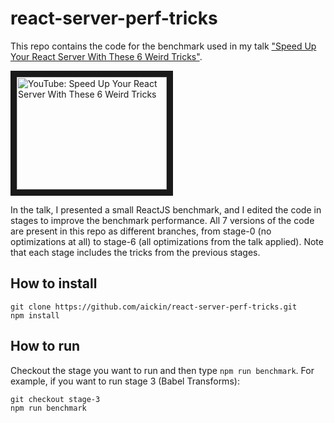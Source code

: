 # react-server-perf-tricks

This repo contains the code for the benchmark used in my talk ["Speed Up Your React Server With These 6 Weird Tricks"](http://www.youtube.com/watch?feature=player_embedded&v=PnpfGy7q96U).

<a href="http://www.youtube.com/watch?feature=player_embedded&v=PnpfGy7q96U"><img src="http://img.youtube.com/vi/PnpfGy7q96U/0.jpg" alt="YouTube: Speed Up Your React Server With These 6 Weird Tricks" width="240" height="180" border="10"></a>

In the talk, I presented a small ReactJS benchmark, and I edited the code in stages to improve the benchmark performance. All 7 versions of the code are present in this repo as different branches, from stage-0 (no optimizations at all) to stage-6 (all optimizations from the talk applied). Note that each stage includes the tricks from the previous stages.

## How to install

```
git clone https://github.com/aickin/react-server-perf-tricks.git
npm install
```

## How to run

Checkout the stage you want to run and then type `npm run benchmark`. For example, if you want to run stage 3 (Babel Transforms):

```
git checkout stage-3
npm run benchmark
```
